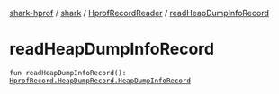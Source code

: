 [shark-hprof](../../index.md) / [shark](../index.md) / [HprofRecordReader](index.md) / [readHeapDumpInfoRecord](./read-heap-dump-info-record.md)

# readHeapDumpInfoRecord

`fun readHeapDumpInfoRecord(): `[`HprofRecord.HeapDumpRecord.HeapDumpInfoRecord`](../-hprof-record/-heap-dump-record/-heap-dump-info-record/index.md)